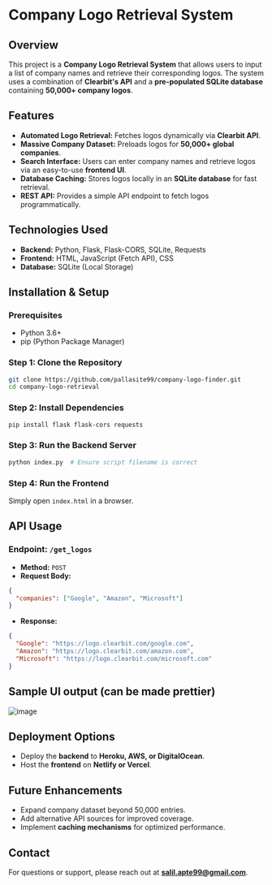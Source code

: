 # Company Logo Retrieval System

## Overview
This project is a **Company Logo Retrieval System** that allows users to input a list of company names and retrieve their corresponding logos. The system uses a combination of **Clearbit's API** and a **pre-populated SQLite database** containing **50,000+ company logos**.

## Features
- **Automated Logo Retrieval:** Fetches logos dynamically via **Clearbit API**.
- **Massive Company Dataset:** Preloads logos for **50,000+ global companies**.
- **Search Interface:** Users can enter company names and retrieve logos via an easy-to-use **frontend UI**.
- **Database Caching:** Stores logos locally in an **SQLite database** for fast retrieval.
- **REST API:** Provides a simple API endpoint to fetch logos programmatically.

## Technologies Used
- **Backend:** Python, Flask, Flask-CORS, SQLite, Requests
- **Frontend:** HTML, JavaScript (Fetch API), CSS
- **Database:** SQLite (Local Storage)

## Installation & Setup
### Prerequisites
- Python 3.6+
- pip (Python Package Manager)

### Step 1: Clone the Repository
```bash
git clone https://github.com/pallasite99/company-logo-finder.git
cd company-logo-retrieval
```

### Step 2: Install Dependencies
```bash
pip install flask flask-cors requests
```

### Step 3: Run the Backend Server
```bash
python index.py  # Ensure script filename is correct
```

### Step 4: Run the Frontend
Simply open `index.html` in a browser.

## API Usage
### Endpoint: `/get_logos`
- **Method:** `POST`
- **Request Body:**
```json
{
  "companies": ["Google", "Amazon", "Microsoft"]
}
```
- **Response:**
```json
{
  "Google": "https://logo.clearbit.com/google.com",
  "Amazon": "https://logo.clearbit.com/amazon.com",
  "Microsoft": "https://logo.clearbit.com/microsoft.com"
}
```

## Sample UI output (can be made prettier)

![image](https://github.com/user-attachments/assets/36762b8a-a94f-41e5-8276-3171dbe4994d)

## Deployment Options
- Deploy the **backend** to **Heroku, AWS, or DigitalOcean**.
- Host the **frontend** on **Netlify or Vercel**.

## Future Enhancements
- Expand company dataset beyond 50,000 entries.
- Add alternative API sources for improved coverage.
- Implement **caching mechanisms** for optimized performance.

## Contact
For questions or support, please reach out at **salil.apte99@gmail.com**.

